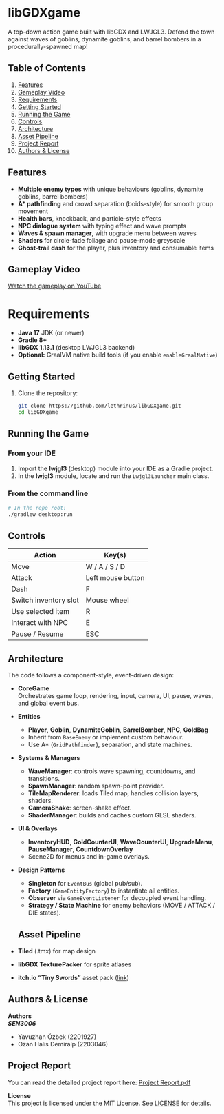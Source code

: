 # libGDXgame

A top-down action game built with libGDX and LWJGL3. Defend the town against waves of goblins, dynamite goblins, and barrel bombers in a procedurally-spawned map!

## Table of Contents

1. [Features](#features)
2. [Gameplay Video](#gameplay-video)  
3. [Requirements](#requirements)  
4. [Getting Started](#getting-started)  
5. [Running the Game](#running-the-game)  
6. [Controls](#controls)  
7. [Architecture](#architecture)  
8. [Asset Pipeline](#asset-pipeline)
9. [Project Report](#project-report)
10. [Authors & License](#authors--license)

## Features

- **Multiple enemy types** with unique behaviours (goblins, dynamite goblins, barrel bombers)  
- **A\* pathfinding** and crowd separation (boids-style) for smooth group movement  
- **Health bars**, knockback, and particle-style effects  
- **NPC dialogue system** with typing effect and wave prompts  
- **Waves & spawn manager**, with upgrade menu between waves  
- **Shaders** for circle-fade foliage and pause-mode greyscale  
- **Ghost-trail dash** for the player, plus inventory and consumable items


## Gameplay Video 

[Watch the gameplay on YouTube](https://youtu.be/T5TjWVjfiRQ)


# Requirements

- **Java 17** JDK (or newer)  
- **Gradle 8+**  
- **libGDX 1.13.1** (desktop LWJGL3 backend)  
- **Optional:** GraalVM native build tools (if you enable `enableGraalNative`)

## Getting Started

1. Clone the repository:  
   ```bash
   git clone https://github.com/lethrinus/libGDXgame.git
   cd libGDXgame

## Running the Game

### From your IDE
1. Import the **lwjgl3** (desktop) module into your IDE as a Gradle project.  
2. In the **lwjgl3** module, locate and run the `Lwjgl3Launcher` main class.

### From the command line
```bash
# In the repo root:
./gradlew desktop:run
```

## Controls

| Action                | Key(s)            |
|-----------------------|-------------------|
| Move                  | W / A / S / D     |
| Attack                | Left mouse button |
| Dash                  | F                 |
| Switch inventory slot | Mouse wheel       |
| Use selected item     | R                 |
| Interact with NPC     | E                 |
| Pause / Resume        | ESC               |


 ## Architecture

The code follows a component-style, event-driven design:

- **CoreGame**  
  Orchestrates game loop, rendering, input, camera, UI, pause, waves, and global event bus.

- **Entities**  
  - **Player**, **Goblin**, **DynamiteGoblin**, **BarrelBomber**, **NPC**, **GoldBag**  
  - Inherit from `BaseEnemy` or implement custom behaviour.
  - Use A\* (`GridPathfinder`), separation, and state machines.

- **Systems & Managers**  
  - **WaveManager**: controls wave spawning, countdowns, and transitions.  
  - **SpawnManager**: random spawn-point provider.  
  - **TileMapRenderer**: loads Tiled map, handles collision layers, shaders.  
  - **CameraShake**: screen-shake effect.  
  - **ShaderManager**: builds and caches custom GLSL shaders.

- **UI & Overlays**  
  - **InventoryHUD**, **GoldCounterUI**, **WaveCounterUI**, **UpgradeMenu**, **PauseManager**, **CountdownOverlay**  
  - Scene2D for menus and in-game overlays.

- **Design Patterns**  
  - **Singleton** for `EventBus` (global pub/sub).  
  - **Factory** (`GameEntityFactory`) to instantiate all entities.  
  - **Observer** via `GameEventListener` for decoupled event handling.  
  - **Strategy / State Machine** for enemy behaviors (MOVE / ATTACK / DIE states).
 
  ## Asset Pipeline

- **Tiled** (.tmx) for map design  
- **libGDX TexturePacker** for sprite atlases  
- **itch.io “Tiny Swords”** asset pack ([link](https://pixelfrog-assets.itch.io/tiny-swords))


## Authors & License

**Authors**  
  ***SEN3006***
- Yavuzhan Özbek (2201927) 
- Ozan Halis Demiralp (2203046) 


##  Project Report

You can read the detailed project report here: [Project Report.pdf](./Project%20Report.pdf)

**License**  
This project is licensed under the MIT License. See [LICENSE](LICENSE) for details.
